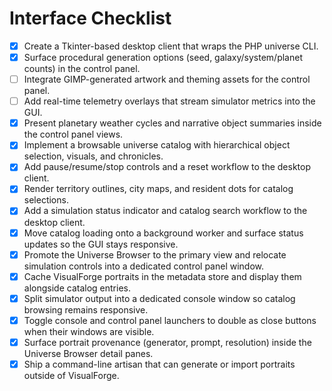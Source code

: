 # Interface Checklist

- [x] Create a Tkinter-based desktop client that wraps the PHP universe CLI.
- [x] Surface procedural generation options (seed, galaxy/system/planet counts) in the control panel.
- [ ] Integrate GIMP-generated artwork and theming assets for the control panel.
- [ ] Add real-time telemetry overlays that stream simulator metrics into the GUI.
- [x] Present planetary weather cycles and narrative object summaries inside the control panel views.
- [x] Implement a browsable universe catalog with hierarchical object selection, visuals, and chronicles.
- [x] Add pause/resume/stop controls and a reset workflow to the desktop client.
- [x] Render territory outlines, city maps, and resident dots for catalog selections.
- [x] Add a simulation status indicator and catalog search workflow to the desktop client.
- [x] Move catalog loading onto a background worker and surface status updates so the GUI stays responsive.
- [x] Promote the Universe Browser to the primary view and relocate simulation controls into a dedicated control panel window.
- [x] Cache VisualForge portraits in the metadata store and display them alongside catalog entries.
- [x] Split simulator output into a dedicated console window so catalog browsing remains responsive.
- [x] Toggle console and control panel launchers to double as close buttons when their windows are visible.
- [x] Surface portrait provenance (generator, prompt, resolution) inside the Universe Browser detail panes.
- [x] Ship a command-line artisan that can generate or import portraits outside of VisualForge.
